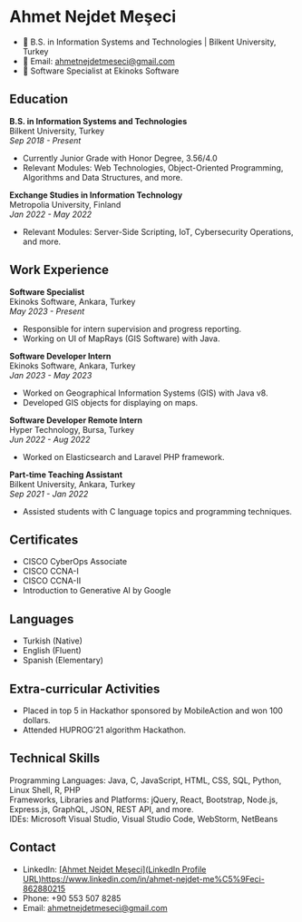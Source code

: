 # Ahmet Nejdet Meşeci

- 🏫 B.S. in Information Systems and Technologies | Bilkent University, Turkey
- 📧 Email: ahmetnejdetmeseci@gmail.com
- 💼 Software Specialist at Ekinoks Software

## Education

**B.S. in Information Systems and Technologies**  
Bilkent University, Turkey  
*Sep 2018 - Present*  
- Currently Junior Grade with Honor Degree, 3.56/4.0
- Relevant Modules: Web Technologies, Object-Oriented Programming, Algorithms and Data Structures, and more.

**Exchange Studies in Information Technology**  
Metropolia University, Finland  
*Jan 2022 - May 2022*  
- Relevant Modules: Server-Side Scripting, IoT, Cybersecurity Operations, and more.

## Work Experience

**Software Specialist**  
Ekinoks Software, Ankara, Turkey  
*May 2023 - Present*
- Responsible for intern supervision and progress reporting.
- Working on UI of MapRays (GIS Software) with Java.

**Software Developer Intern**  
Ekinoks Software, Ankara, Turkey  
*Jan 2023 - May 2023*
- Worked on Geographical Information Systems (GIS) with Java v8.
- Developed GIS objects for displaying on maps.

**Software Developer Remote Intern**  
Hyper Technology, Bursa, Turkey  
*Jun 2022 - Aug 2022*
- Worked on Elasticsearch and Laravel PHP framework.

**Part-time Teaching Assistant**  
Bilkent University, Ankara, Turkey  
*Sep 2021 - Jan 2022*
- Assisted students with C language topics and programming techniques.

## Certificates

- CISCO CyberOps Associate
- CISCO CCNA-I
- CISCO CCNA-II
- Introduction to Generative AI by Google

## Languages

- Turkish (Native)
- English (Fluent)
- Spanish (Elementary)

## Extra-curricular Activities

- Placed in top 5 in Hackathor sponsored by MobileAction and won 100 dollars.
- Attended HUPROG’21 algorithm Hackathon.

## Technical Skills

Programming Languages: Java, C, JavaScript, HTML, CSS, SQL, Python, Linux Shell, R, PHP  
Frameworks, Libraries and Platforms: jQuery, React, Bootstrap, Node.js, Express.js, GraphQL, JSON, REST API, and more.  
IDEs: Microsoft Visual Studio, Visual Studio Code, WebStorm, NetBeans

## Contact

- LinkedIn: [[Ahmet Nejdet Meşeci](LinkedIn Profile URL)](https://www.linkedin.com/in/ahmet-nejdet-me%C5%9Feci-862880215)https://www.linkedin.com/in/ahmet-nejdet-me%C5%9Feci-862880215
- Phone: +90 553 507 8285
- Email: ahmetnejdetmeseci@gmail.com
